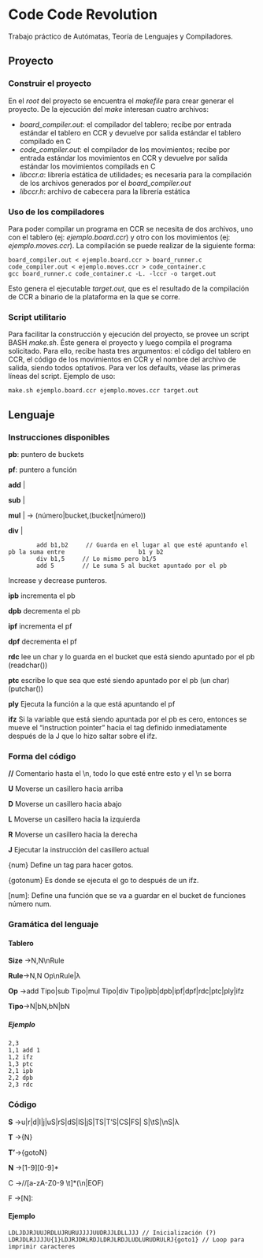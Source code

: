 # Code Code Revolution

Trabajo práctico de Autómatas, Teoría de Lenguajes y Compiladores.

## Proyecto

### Construir el proyecto

En el *root* del proyecto se encuentra el *makefile* para crear generar el proyecto.
De la ejecución del *make* interesan cuatro archivos:
* *board_compiler.out*: el compilador del tablero; recibe por entrada estándar el tablero en CCR y devuelve por salida estándar el tablero compilado en C
* *code_compiler.out*: el compilador de los movimientos; recibe por entrada estándar los movimientos en CCR y devuelve por salida estándar los movimientos compilads en C
* *libccr.a*: librería estática de utilidades; es necesaria para la compilación de los archivos generados por el *board_compiler.out*
* *libccr.h*: archivo de cabecera para la librería estática

### Uso de los compiladores

Para poder compilar un programa en CCR se necesita de dos archivos, uno con el tablero (ej: *ejemplo.board.ccr*) y otro con los movimientos (ej: *ejemplo.moves.ccr*).
La compilación se puede realizar de la siguiente forma:
```
board_compiler.out < ejemplo.board.ccr > board_runner.c
code_compiler.out < ejemplo.moves.ccr > code_container.c
gcc board_runner.c code_container.c -L. -lccr -o target.out
```

Esto genera el ejecutable *target.out*, que es el resultado de la compilación de CCR a binario de la plataforma en la que se corre.

### Script utilitario

Para facilitar la construcción y ejecución del proyecto, se provee un script BASH *make.sh*.
Éste genera el proyecto y luego compila el programa solicitado.
Para ello, recibe hasta tres argumentos: el código del tablero en CCR, el código de los movimientos en CCR y el nombre del archivo de salida, siendo todos optativos.
Para ver los defaults, véase las primeras líneas del script.
Ejemplo de uso:
```
make.sh ejemplo.board.ccr ejemplo.moves.ccr target.out
```

## Lenguaje

### Instrucciones disponibles
**pb**: puntero de buckets

**pf**: puntero a función


**add**    |

**sub**    |

**mul**    | -> (número|bucket,(bucket|número))

**div**    |
```
        add b1,b2     // Guarda en el lugar al que esté apuntando el pb la suma entre                     b1 y b2
        div b1,5     // Lo mismo pero b1/5
        add 5        // Le suma 5 al bucket apuntado por el pb
```

Increase y decrease punteros.

**ipb**    incrementa el pb 

**dpb**    decrementa el pb

**ipf**    incrementa el pf

**dpf**    decrementa el pf


**rdc**    lee un char y lo guarda en el bucket que está siendo apuntado por el pb (readchar())


**ptc**    escribe lo que sea que esté siendo apuntado por el pb (un char) (putchar())

**ply**    Ejecuta la función a la que está apuntando el pf

**ifz**    Si la variable que está siendo apuntada por el pb es cero, entonces se mueve el “instruction pointer” hacia el tag definido inmediatamente después de la J que lo hizo saltar sobre el ifz. 

### Forma del código

**//**    Comentario hasta el \n, todo lo que esté entre esto y el \n se borra

**U**    Moverse un casillero hacia arriba

**D**    Moverse un casillero hacia abajo

**L**    Moverse un casillero hacia la izquierda

**R**    Moverse un casillero hacia la derecha

**J**    Ejecutar la instrucción del casillero actual

{num}        Define un tag para hacer gotos.

{gotonum}    Es donde se ejecuta el go to después de un ifz.

[num]:       Define una función que se va a guardar en el bucket de funciones número num.

### Gramática del lenguaje

#### Tablero
**Size** ->N,N\nRule

**Rule**->N,N Op\nRule|λ

**Op**   ->add Tipo|sub Tipo|mul Tipo|div Tipo|ipb|dpb|ipf|dpf|rdc|ptc|ply|ifz

**Tipo**->N|bN,bN|bN


##### Ejemplo
```
2,3
1,1 add 1
1,2 ifz
1,3 ptc
2,1 ipb
2,2 dpb
2,3 rdc

```

### Código
**S** ->u|r|d|l|j|uS|rS|dS|lS|jS|TS|T’S|CS|FS| S|\tS|\nS|λ

**T** ->{N}

**T’**->{gotoN}

**N** ->[1-9][0-9]*

C ->//[a-zA-Z0-9 \t]*(\n|EOF)

F ->[N]:

#### Ejemplo
```
LDLJDJRJUUJRDLUJRURUJJJJUUDRJJLDLLJJJ // Inicialización (?)
LDRJDLRJJJJU{1}LDJRJDRLRDJLDRJLRDJLUDLURUDRULRJ{goto1} // Loop para imprimir caracteres
```
